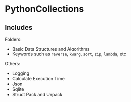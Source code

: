 # PythonCollections

## Includes

Folders: 
- Basic Data Structures and Algorithms
- Keywords such as `reverse`, `kwarg`, `sort`, `zip`, `lambda`, etc

Others:
- Logging
- Calculate Execution Time
- Json
- Sqlite
- Struct Pack and Unpack
